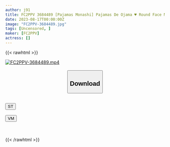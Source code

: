```yaml
---
author: j91
title: FC2PPV 3684489 [Pajamas Monashi] Pajamas De Ojama ♥ Round Face Muchimuchi Punyo Punyo ♥ Healing Figure That Is Too Comfortable To Hold ♥ Rubbing With 4 Hands And Sucking 2 Cocks ♥ First 3P Experience
date: 2023-08-17T00:00:00Z
image: "FC2PPV-3684489.jpg"
tags: [Uncensored, ]
maker: [FC2PPV]
actress: []
---
```



{{< rawhtml >}}

<div class="video" data-videoid="zpO7boGYg9UvQp">
    <a href="javascript:;">
        <img src="https://my.j91.asia/posts/FC2PPV-3684489/FC2PPV-3684489.jpg" width="WIDTH" height="HEIGHT" alt="FC2PPV-3684489.mp4" loading="lazy">
    </a>
</div>

<script type="text/javascript" src="https://j91.asia/asset/on-demand-st.js"></script>

<br>
  <link rel="stylesheet" href="https://j91.asia/asset/bs5.css">
  
  <center>
  <button class="btn btn-primary" type="button" data-bs-toggle="collapse" data-bs-target=".multi-collapse" aria-expanded="false" aria-controls="multiCollapseExample1 multiCollapseExample2"><h2>Download</h2></button></center>
</p>
<div class="row">
  <div class="col">
    <div class="collapse multi-collapse" id="multiCollapseExample1">
      <div class="card card-body">
	      	      <br>
<div class="buttons">  
<a href="https://streamtape.to/v/zpO7boGYg9UvQp"><button class="btn-hover color-3"><i class="fa fa-download"></i> ST</button></a></div>
    </div>
  </div>
</div>
  <div class="col">
    <div class="collapse multi-collapse" id="multiCollapseExample2">
      <div class="card card-body">
	      <br>
<div class="buttons">
    <a href="https://vidmoly.to/8f6mrdg97snz.html"><button class="btn-hover color-9"><i class="fa fa-download"></i> VM</button></a></div>
<br><br>
      </div>
    </div>
  </div>
</div>

{{< /rawhtml >}}